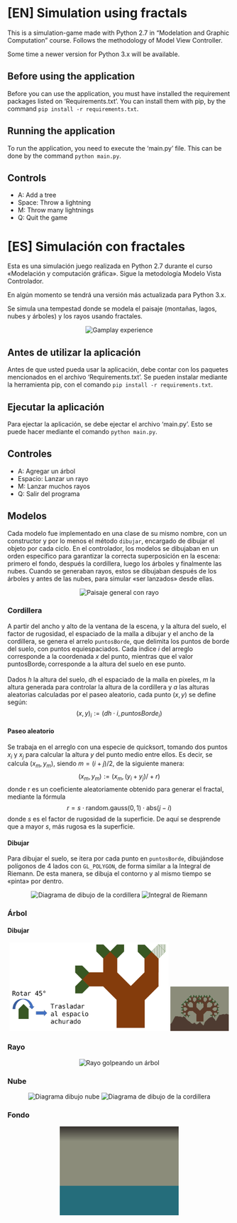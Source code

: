 # [EN] Simulation using fractals

This is a simulation-game made with Python 2.7 in “Modelation and Graphic Computation” course.
Follows the methodology of Model View Controller.

Some time a newer version for Python 3.x will be available.


## Before using the application

Before you can use the application, you must have installed the requirement packages listed on ‘Requirements.txt’.
You can install them with pip, by the command `pip install -r requirements.txt`.


## Running the application

To run the application, you need to execute the ‘main.py’ file.
This can be done by the command `python main.py`.


## Controls

- A: Add a tree
- Space: Throw a lightning
- M: Throw many lightnings
- Q: Quit the game


# [ES] Simulación con fractales

Esta es una simulación juego realizada en Python 2.7 durante el curso «Modelación y computación gráfica».
Sigue la metodología Modelo Vista Controlador.

En algún momento se tendrá una versión más actualizada para Python 3.x.

Se simula una tempestad donde se modela el paisaje (montañas, lagos, nubes y árboles) y los rayos usando fractales.

<div align="center">
  <img src="Imágenes/Jugabilidad_3fps.gif" height="300" alt="Gamplay experience">
</div>


## Antes de utilizar la aplicación

Antes de que usted pueda usar la aplicación, debe contar con los paquetes mencionados en el archivo ‘Requirements.txt’.
Se pueden instalar mediante la herramienta pip, con el comando `pip install -r requirements.txt`.


## Ejecutar la aplicación

Para ejectar la aplicación, se debe ejectar el archivo ‘main.py’.
Esto se puede hacer mediante el comando `python main.py`.


## Controles

- A: Agregar un árbol
- Espacio: Lanzar un rayo
- M: Lanzar muchos rayos
- Q: Salir del programa


## Modelos

Cada modelo fue implementado en una clase de su mismo nombre, con un constructor y por lo menos el método `dibujar`, encargado de dibujar el objeto por cada ciclo.
En el controlador, los modelos se dibujaban en un orden específico para garantizar la correcta superposición en la escena: primero el fondo, después la cordillera, luego los árboles y finalmente las nubes. Cuando se generaban rayos, estos se dibujaban después de los árboles y antes de las nubes, para simular «ser lanzados» desde ellas.

<div align="center">
  <img src="Imágenes/Paisaje general con rayo.png" height="300" alt="Paisaje general con rayo">
</div>

### Cordillera

A partir del ancho y alto de la ventana de la escena, y la altura del suelo, el factor de rugosidad, el espaciado de la malla a dibujar y el ancho de la cordillera, se genera el arrelo `puntosBorde`, que delimita los puntos de borde del suelo, con puntos equiespaciados. Cada índice $i$ del arreglo corresponde a la coordenada $x$ del punto, mientras que el valor $\text{puntosBorde}_i$ corresponde a la altura del suelo en ese punto.

Dados $h$ la altura del suelo, $dh$ el espaciado de la malla en pixeles, $m$ la altura generada para controlar la altura de la cordillera y $a$ las alturas aleatorias calculadas por el paseo aleatorio, cada punto $(x, y)$ se define según:
$$ (x, y)_i := (dh\cdot i, puntosBorde_i) $$

#### Paseo aleatorio

Se trabaja en el arreglo con una especie de quicksort, tomando dos puntos $x_i$ y $x_j$ para calcular la altura $y$ del punto medio entre ellos.
Es decir, se calcula $(x_m, y_m)$, siendo $m=(i+j)/2$, de la siguiente manera:
$$ (x_m, y_m) := (x_m, (y_i + y_j) / + r) $$
donde r es un coeficiente aleatoriamente obtenido para generar el fractal, mediante la fórmula
$$ r = s\cdot \text{random.gauss}(0, 1)\cdot \text{abs}(j - i) $$
donde $s$ es el factor de rugosidad de la superficie. De aquí se desprende que a mayor $s$, más rugosa es la superficie.

#### Dibujar

Para dibujar el suelo, se itera por cada punto en `puntosBorde`, dibujándose polígonos de 4 lados con `GL_POLYGON`, de forma similar a la Integral de Riemann.
De esta manera, se dibuja el contorno y al mismo tiempo se «pinta» por dentro.

<div align="center">
  <img src="Imágenes/Diagrama dibujo cordillera.png" height="200" alt="Diagrama de dibujo de la cordillera">
  <img src="Imágenes/400px-Riemann_Integration_4.png" height="260" alt="Integral de Riemann">
</div>

### Árbol

#### Dibujar

<div align="center">
  <img src="Imágenes/Diagrama dibujo árbol fractal.png" height="200" alt="Diagrama de las formas, traslaciones y rotaciones para agregar un árbol al mapa.">
  <img src="Imágenes/Arbol Pitágoras fractal orden 6.png" height="100" alt="Paisaje general con rayo">
</div>


### Rayo

<div align="center">
  <img src="Imágenes/Rayo paseo aleatorio punto medio.png" width="60" alt="Rayo golpeando un árbol">
</div>


### Nube

<div align="center">
  <img src="Imágenes/Diagrama dibujo nube.png" height="200" alt="Diagrama dibujo nube">
  <img src="Imágenes/Nube fractal.png" height="120" alt="Diagrama de dibujo de la cordillera">
</div>


### Fondo

<div align="center">
  <img src="Imágenes/Fondo.png" height="200" alt="Fondo">
</div>


